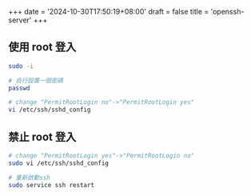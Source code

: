 +++
date = '2024-10-30T17:50:19+08:00'
draft = false
title = 'openssh-server'
+++


## 使用 root 登入

```sh
sudo -i

# 自行設置一個密碼
passwd

# change "PermitRootLogin no"->"PermitRootLogin yes"
vi /etc/ssh/sshd_config
```

## 禁止 root 登入

```sh
# change "PermitRootLogin yes"->"PermitRootLogin no"
sudo vi /etc/ssh/sshd_config

# 重新啟動ssh
sudo service ssh restart

```
